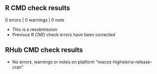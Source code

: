 ## R CMD check results

0 errors | 0 warnings | 0 note

* This is a resubmission
* Previous R CMD check errors have been corrected

## RHub CMD check results

* No errors, warnings or notes on platform "macos-highsierra-release-cran"
